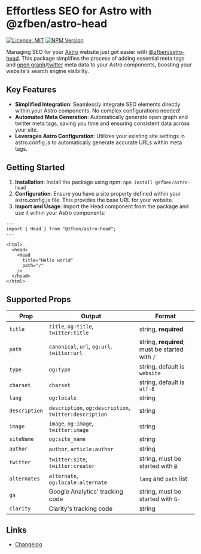 # Effortless SEO for Astro with @zfben/astro-head

[![License: MIT](https://img.shields.io/npm/l/@zfben/astro-head.svg)](https://github.com/zfben/astro-head/blob/main/LICENSE)
[![NPM Version](https://img.shields.io/npm/v/@zfben/astro-head.svg)](https://www.npmjs.com/package/@zfben/astro-head)

Managing SEO for your [Astro](https://astro.build/) website just got easier with [@zfben/astro-head](https://www.npmjs.com/package/@zfben/astro-head). This package simplifies the process of adding essential meta tags and [open graph](https://ogp.me/)/[twitter](https://developer.twitter.com/en/docs/twitter-for-websites/cards/guides/getting-started) meta data to your Astro components, boosting your website's search engine visibility.

## Key Features

- **Simplified Integration**: Seamlessly integrate SEO elements directly within your Astro components. No complex configurations needed!
- **Automated Meta Generation**: Automatically generate open graph and twitter meta tags, saving you time and ensuring consistent data across your site.
- **Leverages Astro Configuration**: Utilizes your existing site settings in astro.config.js to automatically generate accurate URLs within meta tags.

## Getting Started

1. **Installation**: Install the package using npm: `npm install @zfben/astro-head`
2. **Configuration**: Ensure you have a site property defined within your astro.config.js file. This provides the base URL for your website.
3. **Import and Usage**: Import the Head component from the package and use it within your Astro components:

```astro
---
import { Head } from "@zfben/astro-head";
---

<html>
  <head>
    <Head
      title="Hello world"
      path="/"
    />
  </head>
</html>
```

## Supported Props

Prop | Output | Format
-- | -- | --
`title` | `title`, `og:title`, `twitter:title` | string, **required**
`path` | `canonical`, `url`, `og:url`, `twitter:url` | string, **required**, must be started with `/`
`type` | `og:type` | string, default is `website`
`charset` | `charset` | string, default is `utf-8`
`lang` | `og:locale` | string
`description` | `description`, `og:description`, `twitter:description` | string
`image` | `image`, `og:image`, `twitter:image` | string
`siteName`| `og:site_name` | string
`author` | `author`, `article:author` | string
`twitter` | `twitter:site`, `twitter:creator` | string, must be started with `@`
`alternates` | `alternate`, `og:locale:alternate` | `lang` and `path` list
`ga` | Google Analytics' tracking code | string, must be started with `G-`
`clarity` | Clarity's tracking code | string

## Links

- [Changelog](./CHANGELOG.md)
